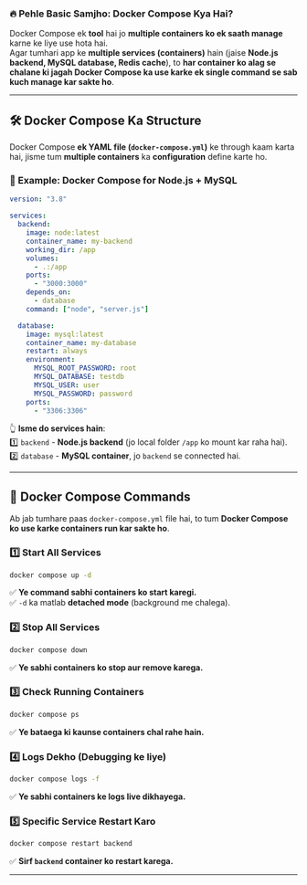 ### **🔥 Pehle Basic Samjho: Docker Compose Kya Hai?**

Docker Compose ek **tool** hai jo **multiple containers ko ek saath manage** karne ke liye use hota hai.  
Agar tumhari app ke **multiple services (containers)** hain (jaise **Node.js backend, MySQL database, Redis cache**), to **har container ko alag se chalane ki jagah Docker Compose ka use karke ek single command se sab kuch manage kar sakte ho**.

---

## **🛠️ Docker Compose Ka Structure**

Docker Compose **ek YAML file (`docker-compose.yml`)** ke through kaam karta hai, jisme tum **multiple containers** ka **configuration** define karte ho.

### **📌 Example: Docker Compose for Node.js + MySQL**

```yaml
version: "3.8"

services:
  backend:
    image: node:latest
    container_name: my-backend
    working_dir: /app
    volumes:
      - .:/app
    ports:
      - "3000:3000"
    depends_on:
      - database
    command: ["node", "server.js"]

  database:
    image: mysql:latest
    container_name: my-database
    restart: always
    environment:
      MYSQL_ROOT_PASSWORD: root
      MYSQL_DATABASE: testdb
      MYSQL_USER: user
      MYSQL_PASSWORD: password
    ports:
      - "3306:3306"
```

👆 **Isme do services hain**:  
1️⃣ `backend` - **Node.js backend** (jo local folder `/app` ko mount kar raha hai).  
2️⃣ `database` - **MySQL container**, jo `backend` se connected hai.

---

## **🚀 Docker Compose Commands**

Ab jab tumhare paas `docker-compose.yml` file hai, to tum **Docker Compose ko use karke containers run kar sakte ho**.

### **1️⃣ Start All Services**

```sh
docker compose up -d
```

✅ **Ye command sabhi containers ko start karegi.**  
✅ `-d` ka matlab **detached mode** (background me chalega).

### **2️⃣ Stop All Services**

```sh
docker compose down
```

✅ **Ye sabhi containers ko stop aur remove karega.**

### **3️⃣ Check Running Containers**

```sh
docker compose ps
```

✅ **Ye bataega ki kaunse containers chal rahe hain.**

### **4️⃣ Logs Dekho (Debugging ke liye)**

```sh
docker compose logs -f
```

✅ **Ye sabhi containers ke logs live dikhayega.**

### **5️⃣ Specific Service Restart Karo**

```sh
docker compose restart backend
```

✅ **Sirf `backend` container ko restart karega.**

---
